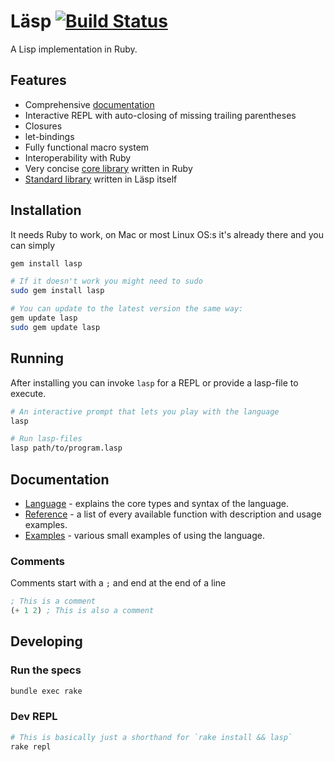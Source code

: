 # Läsp [![Build Status](https://travis-ci.org/alcesleo/lasp.svg?branch=master)](https://travis-ci.org/alcesleo/lasp)

A Lisp implementation in Ruby.

## Features

- Comprehensive [documentation](#documentation)
- Interactive REPL with auto-closing of missing trailing parentheses
- Closures
- let-bindings
- Fully functional macro system
- Interoperability with Ruby
- Very concise [core library](lib/lasp/corelib.rb) written in Ruby
- [Standard library](lib/lasp/stdlib.lisp) written in Läsp itself

## Installation

It needs Ruby to work, on Mac or most Linux OS:s it's already there and you can simply

```bash
gem install lasp

# If it doesn't work you might need to sudo
sudo gem install lasp

# You can update to the latest version the same way:
gem update lasp
sudo gem update lasp
```

## Running

After installing you can invoke `lasp` for a REPL or provide a lasp-file to execute.

```bash
# An interactive prompt that lets you play with the language
lasp

# Run lasp-files
lasp path/to/program.lasp
```

## Documentation

- [Language](docs/language.md) - explains the core types and syntax of the language.
- [Reference](docs/reference.md) - a list of every available function with description and usage examples.
- [Examples](docs/examples.md) - various small examples of using the language.


### Comments

Comments start with a `;` and end at the end of a line

```lisp
; This is a comment
(+ 1 2) ; This is also a comment
```

## Developing

### Run the specs

```bash
bundle exec rake
```

### Dev REPL

```bash
# This is basically just a shorthand for `rake install && lasp`
rake repl
```
